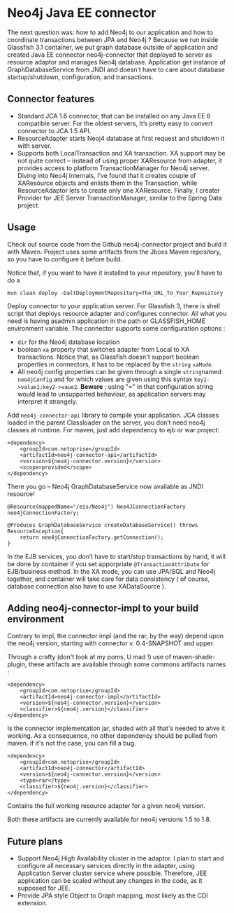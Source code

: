 Neo4j Java EE connector 
=======================

The next question was: how to add Neo4j to our application and how to coordinate transactions between JPA and Neo4j ? Because we run inside Glassfish 3.1 container, we put graph database outside of application and created Java EE connector neo4j-connector that deployed to server as resource adaptor and manages Neo4j database. Application get instance of GraphDatabaseService from JNDI and doesn’t have to care about database startup/shutdown, configuration, and transactions.

Connector features
------------------

* Standard JCA 1.6 connector, that can be installed on any Java EE 6 compatible server. For the oldest servers, It’s pretty easy to convert connector to JCA 1.5 API.
* ResourceAdapter starts Neoj4 database at first request and shutdown it with server.
* Supports both LocalTransaction and XA transaction. XA support may be not quite correct – instead of using proper XAResource from adapter, it provides access to platform TransactionManager for Neo4j server. Diving into Neo4j internals, I’ve found that it creates couple of XAResource objects and enlists them in the Transaction, while ResourceAdaptor lets to create only one XAResource. Finally, I creater Provider for JEE Server TransactionManager, similar to the Spring Data project.

Usage
-----

Check out source code from the Github neo4j-connector project and build it with Maven. Project uses some artifacts from the Jboss Maven repository, so you have to configure it before build.

Notice that, if you want to have it installed to your repository, you'll have to do a 

    mvn clean deploy -DaltDeploymentRepository=The_URL_To_Your_Repository

Deploy connector to your application server. For Glassfish 3, there is shell script that deploys resource adapter and configures connector. All what you need is having asadmin application in the path or GLASSFISH_HOME environment variable. The connector supports some configuration options :

* `dir` for the Neo4j database location 
* boolean `xa` property that switches adapter from Local to XA transactions. Notice that, as Glassfish doesn't support boolean properties in connectors, it has to be replaced by the `string` `xaMode`.
* All neo4j config properties can be given through a single `string`named `neo4jConfig` and for which values are given using this syntax `key1->value1;key2->vaue2`. **Beware** : using "=" in that configuration string would lead to unsupported behaviour, as application servers may interpret it strangely.

Add `neo4j-connector-api` library to compile your application. JCA classes loaded in the parent Classloader on the server, you don’t need neo4j classes at runtime. For maven, just add dependency to ejb or war project:

	<dependency>
		<groupId>com.netoprise</groupId>
		<artifactId>neo4j-connector-api</artifactId>
		<version>${neo4j-connector.version}</version>
		<scope>provided</scope>
	</dependency>



There you go – Neo4j GraphDatabaseService now available as JNDI resource!

	@Resource(mappedName="/eis/Neo4j") Neo4JConnectionFactory neo4jConnectionFactory;
	 
	@Produces GraphDatabaseService createDatabaseService() throws ResourceException{
		return neo4jConnectionFactory.getConnection();
	}



In the EJB services, you don’t have to start/stop transactions by hand, it will be done by container if you set apporpriate `@TransactionAttribute` for EJB/business method.
In the XA mode, you can use JPA/SQL and Neo4j together, and container will take care for data consistency ( of course, database connection also have to use XADataSource ).

Adding neo4j-connector-impl to your build environment
-----------------------------------------------------

Contrary to impl, the connector impl (and the rar, by the way) depend upon the neo4j version, starting with connector v. 0.4-SNAPSHOT and upper.

Through a crafty (don't look at my poms, U mad !) use of maven-shade-plugin, these artifacts are available through some commons artifacts names :

	<dependency>
		<groupId>com.netoprise</groupId>
		<artifactId>neo4j-connector-impl</artifactId>
		<version>${neo4j-connector.version}</version>
		<classifier>${neo4j.version}</classifier>
	</dependency>

Is the connector implementation jar, shaded with all that's needed to ahve it working. As a consequence, no other dependency should be pulled from maven. if it's not the case, you can fill a bug.

	<dependency>
		<groupId>com.netoprise</groupId>
		<artifactId>neo4j-connector</artifactId>
		<version>${neo4j-connector.version}</version>
		<type>rar</type>
		<classifier>${neo4j.version}</classifier>
	</dependency>

Contains the full working resource adapter for a given neo4j version.

Both these artifacts are currently available for neo4j versions 1.5 to 1.8.

Future plans
------------

* Support Neo4j High Availability cluster in the adaptor. I plan to start and configure all necessary services directly in the adapter, using Application Server cluster service where possible. Therefore, JEE application can be scaled without any changes in the code, as it supposed for JEE.
* Provide JPA style Object to Graph mapping, most likely as the CDI extension.